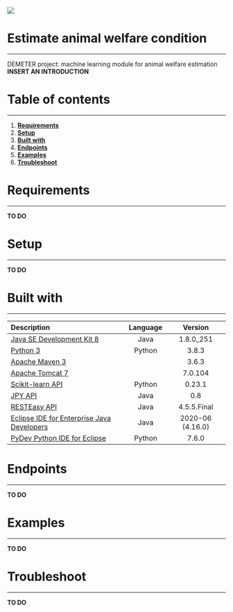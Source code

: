 ![](https://portal.ogc.org/files/?artifact_id=92076)
# Estimate animal welfare condition  
___
DEMETER project: machine learning module for animal welfare estimation  
**INSERT AN INTRODUCTION**


# Table of contents
___
1. [**Requirements**](#requirements)
2. [**Setup**](#setup)
3. [**Built with**](#built-with)
4. [**Endpoints**](#endpoints)
5. [**Examples**](#examples)
6. [**Troubleshoot**](#troubleshoot)


# Requirements
___
**TO DO**


# Setup
___
**TO DO**


# Built with
___
| Description                                     | Language | Version          |
| :---------------------------------------------- | :------: | :--------------: |
| [Java SE Development Kit 8][1]                  | Java     | 1.8.0_251        |
| [Python 3][2]                                   | Python   | 3.8.3            |
| [Apache Maven 3][3]                             |          | 3.6.3            |
| [Apache Tomcat 7][4]                            |          | 7.0.104          |
| [Scikit-learn API][5]                           | Python   | 0.23.1           |
| [JPY API][6]                                    | Java     | 0.8              |
| [RESTEasy API][7]                               | Java     | 4.5.5.Final      |
| [Eclipse IDE for Enterprise Java Developers][8] | Java     | 2020-06 (4.16.0) |
| [PyDev Python IDE for Eclipse][9]               | Python   | 7.6.0            |

[1]: https://www.oracle.com/it/java/technologies/javase/javase-jdk8-downloads.html
[2]: https://www.python.org/downloads/release/python-383/
[3]: http://maven.apache.org/ 
[4]: https://tomcat.apache.org/download-70.cgi#7.0.104 
[5]: https://scikit-learn.org/stable/index.html 
[6]: https://jpy.readthedocs.io/en/latest/intro.html 
[7]: https://resteasy.github.io/ 
[8]: https://www.eclipse.org/downloads/ 
[9]: http://www.pydev.org/ 


# Endpoints
___
**TO DO**


# Examples
___
**TO DO**


# Troubleshoot
___
**TO DO**

